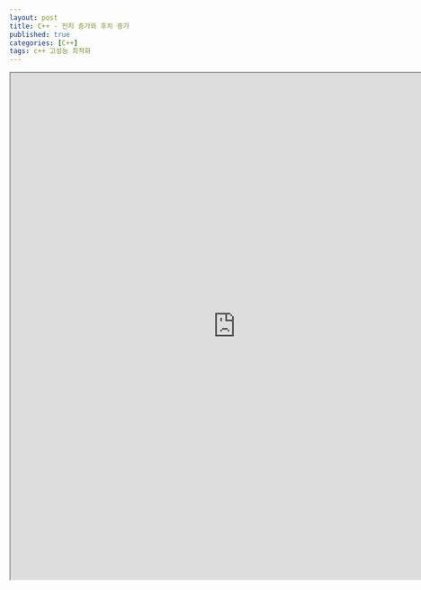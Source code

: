 ```yaml
---
layout: post
title: C++ - 전치 증가와 후치 증가
published: true
categories: [C++]
tags: c++ 고성능 최적화
---
```

<iframe width="800" height="900" src="https://docs.google.com/document/d/e/2PACX-1vQV832Qh-MBf-QAgkZsk70gk5_yp6RdzFN9M0cSb75439r-B0-HqhLUfqTHBKz3vHZHXUdkyOMydtFT/pub?embedded=true"></iframe>   
  